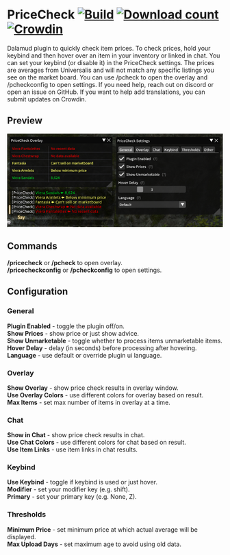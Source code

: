 # PriceCheck [![Build](https://github.com/kalilistic/PriceCheck/actions/workflows/build.yml/badge.svg)](https://github.com/kalilistic/PriceCheck/actions/workflows/build.yml) [![Download count](https://img.shields.io/endpoint?url=https%3A%2F%2Fvz32sgcoal.execute-api.us-east-1.amazonaws.com%2FPriceCheck)](https://github.com/kalilistic/pricecheck) [![Crowdin](https://badges.crowdin.net/pricecheck/localized.svg)](https://crowdin.com/project/pricecheck)

Dalamud plugin to quickly check item prices. To check prices, hold your keybind and then hover over an item in your inventory or linked in chat. You can set your keybind (or disable it) in the PriceCheck settings. The prices are averages from Universalis and will not match any specific listings you see on the market board. You can use /pcheck to open the overlay and /pcheckconfig to open settings. If you need help, reach out on discord or open an issue on GitHub. If you want to help add translations, you can submit updates on Crowdin.

## Preview

![image](assets/preview.png)<br>

## Commands

**/pricecheck** or **/pcheck** to open overlay.<br>
**/pricecheckconfig** or **/pcheckconfig** to open settings.<br>

## Configuration

### General
**Plugin Enabled** - toggle the plugin off/on.<br>
**Show Prices** - show price or just show advice.<br>
**Show Unmarketable** - toggle whether to process items unmarketable items.<br>
**Hover Delay** - delay (in seconds) before processing after hovering.<br>
**Language** - use default or override plugin ui language.<br>

### Overlay
**Show Overlay** - show price check results in overlay window.<br>
**Use Overlay Colors** - use different colors for overlay based on result.<br>
**Max Items** - set max number of items in overlay at a time.<br>

### Chat
**Show in Chat** - show price check results in chat.<br>
**Use Chat Colors** - use different colors for chat based on result.<br>
**Use Item Links** - use item links in chat results.<br>

### Keybind
**Use Keybind** - toggle if keybind is used or just hover.<br>
**Modifier** - set your modifier key (e.g. shift).<br>
**Primary** - set your primary key (e.g. None, Z).<br>

### Thresholds
**Minimum Price** - set minimum price at which actual average will be displayed.<br>
**Max Upload Days** - set maximum age to avoid using old data.<br>
